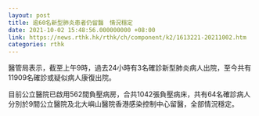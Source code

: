 ```yaml
---
layout: post
title: 逾60名新型肺炎患者仍留醫　情況穩定
date: 2021-10-02 15:48:56.000000000 +08:00
link: https://news.rthk.hk/rthk/ch/component/k2/1613221-20211002.htm
categories: rthk
---
```


醫管局表示，截至上午9時，過去24小時有3名確診新型肺炎病人出院，至今共有11909名確診或疑似病人康復出院。

目前公立醫院已啟用562間負壓病房，合共1042張負壓病床，共有64名確診病人分別於9間公立醫院及北大嶼山醫院香港感染控制中心留醫，全部情況穩定。
